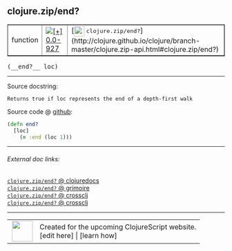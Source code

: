 ## clojure.zip/end?



 <table border="1">
<tr>
<td>function</td>
<td><a href="https://github.com/cljsinfo/cljs-api-docs/tree/0.0-927"><img valign="middle" alt="[+] 0.0-927" title="Added in 0.0-927" src="https://img.shields.io/badge/+-0.0--927-lightgrey.svg"></a> </td>
<td>
[<img height="24px" valign="middle" src="http://i.imgur.com/1GjPKvB.png"> <samp>clojure.zip/end?</samp>](http://clojure.github.io/clojure/branch-master/clojure.zip-api.html#clojure.zip/end?)
</td>
</tr>
</table>


 <samp>
(__end?__ loc)<br>
</samp>

---





Source docstring:

```
Returns true if loc represents the end of a depth-first walk
```


Source code @ [github](https://github.com/clojure/clojurescript/blob/r1.7.10/src/main/cljs/clojure/zip.cljs#L232-L235):

```clj
(defn end?
  [loc]
    (= :end (loc 1)))
```

<!--
Repo - tag - source tree - lines:

 <pre>
clojurescript @ r1.7.10
└── src
    └── main
        └── cljs
            └── clojure
                └── <ins>[zip.cljs:232-235](https://github.com/clojure/clojurescript/blob/r1.7.10/src/main/cljs/clojure/zip.cljs#L232-L235)</ins>
</pre>

-->

---



###### External doc links:

[`clojure.zip/end?` @ clojuredocs](http://clojuredocs.org/clojure.zip/end_q)<br>
[`clojure.zip/end?` @ grimoire](http://conj.io/store/v1/org.clojure/clojure/1.7.0-beta3/clj/clojure.zip/end%3F/)<br>
[`clojure.zip/end?` @ crossclj](http://crossclj.info/fun/clojure.zip/end%3F.html)<br>
[`clojure.zip/end?` @ crossclj](http://crossclj.info/fun/clojure.zip.cljs/end%3F.html)<br>

---

 <table>
<tr><td>
<img valign="middle" align="right" width="48px" src="http://i.imgur.com/Hi20huC.png">
</td><td>
Created for the upcoming ClojureScript website.<br>
[edit here] | [learn how]
</td></tr></table>

[edit here]:https://github.com/cljsinfo/cljs-api-docs/blob/master/cljsdoc/clojure.zip/endQMARK.cljsdoc
[learn how]:https://github.com/cljsinfo/cljs-api-docs/wiki/cljsdoc-files

<!--

This information was too distracting to show to readers, but I'll leave it
commented here since it is helpful to:

- pretty-print the data used to generate this document
- and show how to retrieve that data



The API data for this symbol:

```clj
{:ns "clojure.zip",
 :name "end?",
 :signature ["[loc]"],
 :history [["+" "0.0-927"]],
 :type "function",
 :full-name-encode "clojure.zip/endQMARK",
 :source {:code "(defn end?\n  [loc]\n    (= :end (loc 1)))",
          :title "Source code",
          :repo "clojurescript",
          :tag "r1.7.10",
          :filename "src/main/cljs/clojure/zip.cljs",
          :lines [232 235]},
 :full-name "clojure.zip/end?",
 :clj-symbol "clojure.zip/end?",
 :docstring "Returns true if loc represents the end of a depth-first walk"}

```

Retrieve the API data for this symbol:

```clj
;; from Clojure REPL
(require '[clojure.edn :as edn])
(-> (slurp "https://raw.githubusercontent.com/cljsinfo/cljs-api-docs/catalog/cljs-api.edn")
    (edn/read-string)
    (get-in [:symbols "clojure.zip/end?"]))
```

-->

